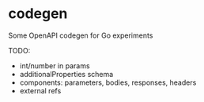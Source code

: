 # codegen
Some OpenAPI codegen for Go experiments

TODO:
 - int/number in params
 - additionalProperties schema
 - components: parameters, bodies, responses, headers
 - external refs